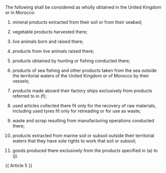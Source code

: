 The following shall be considered as wholly obtained in the United Kingdom or in Morocco:

1. mineral products extracted from their soil or from their seabed;

2. vegetable products harvested there;

3. live animals born and raised there;

4. products from live animals raised there;

5. products obtained by hunting or fishing conducted there;

6. products of sea fishing and other products taken from the sea outside the territorial waters of the United Kingdom or of Morocco by their vessels;

7. products made aboard their factory ships exclusively from products referred to in (f);

8. used articles collected there fit only for the recovery of raw materials, including used tyres fit only for retreading or for use as waste;

9. waste and scrap resulting from manufacturing operations conducted there;

10. products extracted from marine soil or subsoil outside their territorial waters that they have sole rights to work that soil or subsoil;

11. goods produced there exclusively from the products specified in (a) to (j).

{{ Article 5 }}